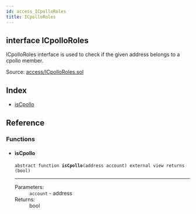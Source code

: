 ```yaml
---
id: access_ICpolloRoles
title: ICpolloRoles
---
```


<div class="contract-doc"><div class="contract"><h2 class="contract-header"><span class="contract-kind">interface</span> ICpolloRoles</h2><p class="description">ICpolloRoles interface is used to check if the given address belongs to a cpollo member.</p><div class="source">Source: <a href="https://github.com/Cpollo/Ethereum/blob/v0.0.3/contracts/access/ICpolloRoles.sol" target="_blank">access/ICpolloRoles.sol</a></div></div><div class="index"><h2>Index</h2><ul><li><a href="access_ICpolloRoles.html#isCpollo">isCpollo</a></li></ul></div><div class="reference"><h2>Reference</h2><div class="functions"><h3>Functions</h3><ul><li><div class="item function"><span id="isCpollo" class="anchor-marker"></span><h4 class="name">isCpollo</h4><div class="body"><code class="signature"><span>abstract </span>function <strong>isCpollo</strong><span>(address account) </span><span>external </span><span>view </span><span>returns  (bool) </span></code><hr/><dl><dt><span class="label-parameters">Parameters:</span></dt><dd><div><code>account</code> - address</div></dd><dt><span class="label-return">Returns:</span></dt><dd>bool</dd></dl></div></div></li></ul></div></div></div>
